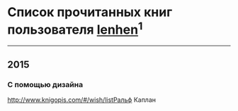 # Список прочитанных книг пользователя [lenhen](https://plus.google.com/106031456827034173534)<sup>1</sup>
---

## 2015

### С помощью дизайна
http://www.knigopis.com/#/wish/listРальф Каплан




